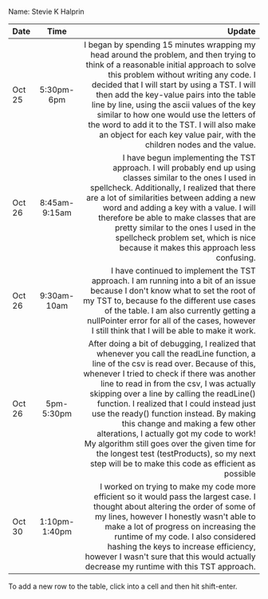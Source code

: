 Name: Stevie K Halprin

| Date   |     Time      |                                                                                                                                                                                                                                                                                                                                                                                                                                                                                                                                                                                                              Update |
|:-------|:-------------:|--------------------------------------------------------------------------------------------------------------------------------------------------------------------------------------------------------------------------------------------------------------------------------------------------------------------------------------------------------------------------------------------------------------------------------------------------------------------------------------------------------------------------------------------------------------------------------------------------------------------:|
| Oct 25 |  5:30pm-6pm   |                                                                                                                  I began by spending 15 minutes wrapping my head around the problem, and then trying to think of a reasonable initial approach to solve this problem without writing any code. I decided that I will start by using a TST. I will then add the key-value pairs into the table line by line, using the ascii values of the key similar to how one would use the letters of the word to add it to the TST. I will also make an object for each key value pair, with the children nodes and the value. |
| Oct 26 | 8:45am-9:15am |                                                                                                                                                                                   I have begun implementing the TST approach. I will probably end up using classes similar to the ones I used in spellcheck. Additionally, I realized that there are a lot of similarities between adding a new word and adding a key with a value. I will therefore be able to make classes that are pretty similar to the ones I used in the spellcheck problem set, which is nice because it makes this approach less confusing. |
| Oct 26 |  9:30am-10am  |                                                                                                                                                                                                                                                                                       I have continued to implement the TST approach. I am running into a bit of an issue because I don't know what to set the root of my TST to, because fo the different use cases of the table. I am also currently getting a nullPointer error for all of the cases, however I still think that I will be able to make it work. |
| Oct 26 |  5pm-5:30pm   | After doing a bit of debugging, I realized that whenever you call the readLine function, a line of the csv is read over. Because of this, whenever I tried to check if there was another line to read in from the csv, I was actually skipping over a line by calling the readLine() function. I realized that I could instead just use the ready() function instead. By making this change and making a few other alterations, I actually got my code to work! My algorithm still goes over the given time for the longest test (testProducts), so my next step will be to make this code as efficient as possible |
| Oct 30 | 1:10pm-1:40pm |                                                                                                                                                                                                                   I worked on trying to make my code more efficient so it would pass the largest case. I thought about altering the order of some of my lines, however I honestly wasn't able to make a lot of progress on increasing the runtime of my code. I also considered hashing the keys to increase efficiency, however I wasn't sure that this would actually decrease my runtime with this TST approach. |


To add a new row to the table, click into a cell and then hit shift-enter.